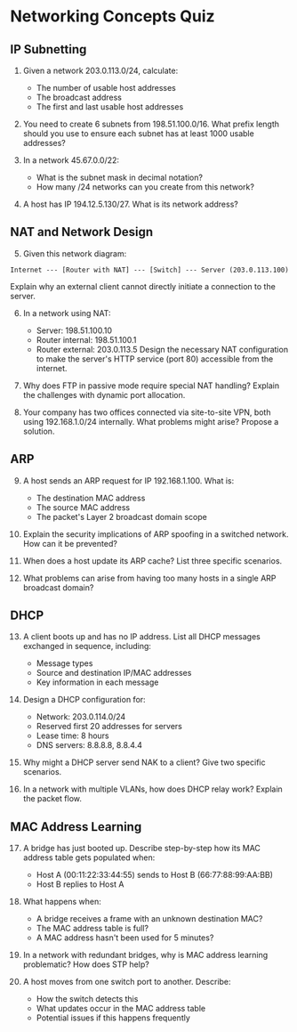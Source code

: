 # Networking Concepts Quiz

## IP Subnetting

1. Given a network 203.0.113.0/24, calculate:
   - The number of usable host addresses
   - The broadcast address
   - The first and last usable host addresses

2. You need to create 6 subnets from 198.51.100.0/16. What prefix length should you use to ensure each subnet has at least 1000 usable addresses?

3. In a network 45.67.0.0/22:
   - What is the subnet mask in decimal notation?
   - How many /24 networks can you create from this network?

4. A host has IP 194.12.5.130/27. What is its network address?

## NAT and Network Design

5. Given this network diagram:
```
Internet --- [Router with NAT] --- [Switch] --- Server (203.0.113.100)
```
Explain why an external client cannot directly initiate a connection to the server.

6. In a network using NAT:
   - Server: 198.51.100.10
   - Router internal: 198.51.100.1
   - Router external: 203.0.113.5
Design the necessary NAT configuration to make the server's HTTP service (port 80) accessible from the internet.

7. Why does FTP in passive mode require special NAT handling? Explain the challenges with dynamic port allocation.

8. Your company has two offices connected via site-to-site VPN, both using 192.168.1.0/24 internally. What problems might arise? Propose a solution.

## ARP

9. A host sends an ARP request for IP 192.168.1.100. What is:
   - The destination MAC address
   - The source MAC address
   - The packet's Layer 2 broadcast domain scope

10. Explain the security implications of ARP spoofing in a switched network. How can it be prevented?

11. When does a host update its ARP cache? List three specific scenarios.

12. What problems can arise from having too many hosts in a single ARP broadcast domain?

## DHCP

13. A client boots up and has no IP address. List all DHCP messages exchanged in sequence, including:
    - Message types
    - Source and destination IP/MAC addresses
    - Key information in each message

14. Design a DHCP configuration for:
    - Network: 203.0.114.0/24
    - Reserved first 20 addresses for servers
    - Lease time: 8 hours
    - DNS servers: 8.8.8.8, 8.8.4.4

15. Why might a DHCP server send NAK to a client? Give two specific scenarios.

16. In a network with multiple VLANs, how does DHCP relay work? Explain the packet flow.

## MAC Address Learning

17. A bridge has just booted up. Describe step-by-step how its MAC address table gets populated when:
    - Host A (00:11:22:33:44:55) sends to Host B (66:77:88:99:AA:BB)
    - Host B replies to Host A

18. What happens when:
    - A bridge receives a frame with an unknown destination MAC?
    - The MAC address table is full?
    - A MAC address hasn't been used for 5 minutes?

19. In a network with redundant bridges, why is MAC address learning problematic? How does STP help?

20. A host moves from one switch port to another. Describe:
    - How the switch detects this
    - What updates occur in the MAC address table
    - Potential issues if this happens frequently